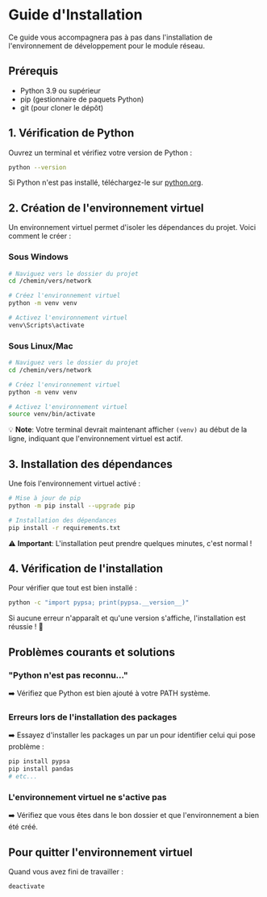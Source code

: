 # Guide d'Installation

Ce guide vous accompagnera pas à pas dans l'installation de l'environnement de développement pour le module réseau.

## Prérequis

- Python 3.9 ou supérieur
- pip (gestionnaire de paquets Python)
- git (pour cloner le dépôt)

## 1. Vérification de Python

Ouvrez un terminal et vérifiez votre version de Python :

```bash
python --version
```

Si Python n'est pas installé, téléchargez-le sur [python.org](https://www.python.org/downloads/).

## 2. Création de l'environnement virtuel

Un environnement virtuel permet d'isoler les dépendances du projet. Voici comment le créer :

### Sous Windows
```bash
# Naviguez vers le dossier du projet
cd /chemin/vers/network

# Créez l'environnement virtuel
python -m venv venv

# Activez l'environnement virtuel
venv\Scripts\activate
```

### Sous Linux/Mac
```bash
# Naviguez vers le dossier du projet
cd /chemin/vers/network

# Créez l'environnement virtuel
python -m venv venv

# Activez l'environnement virtuel
source venv/bin/activate
```

💡 **Note**: Votre terminal devrait maintenant afficher `(venv)` au début de la ligne, indiquant que l'environnement virtuel est actif.

## 3. Installation des dépendances

Une fois l'environnement virtuel activé :

```bash
# Mise à jour de pip
python -m pip install --upgrade pip

# Installation des dépendances
pip install -r requirements.txt
```

⚠️ **Important**: L'installation peut prendre quelques minutes, c'est normal !

## 4. Vérification de l'installation

Pour vérifier que tout est bien installé :

```bash
python -c "import pypsa; print(pypsa.__version__)"
```

Si aucune erreur n'apparaît et qu'une version s'affiche, l'installation est réussie ! 🎉

## Problèmes courants et solutions

### "Python n'est pas reconnu..."
➡️ Vérifiez que Python est bien ajouté à votre PATH système.

### Erreurs lors de l'installation des packages
➡️ Essayez d'installer les packages un par un pour identifier celui qui pose problème :
```bash
pip install pypsa
pip install pandas
# etc...
```

### L'environnement virtuel ne s'active pas
➡️ Vérifiez que vous êtes dans le bon dossier et que l'environnement a bien été créé.

## Pour quitter l'environnement virtuel

Quand vous avez fini de travailler :
```bash
deactivate
```
